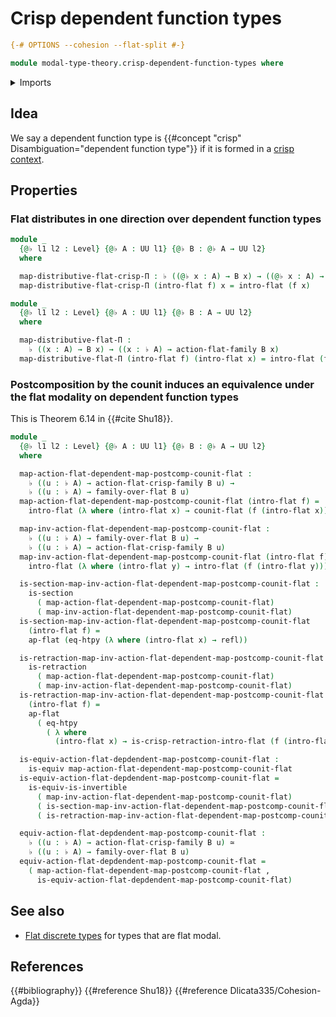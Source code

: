 # Crisp dependent function types

```agda
{-# OPTIONS --cohesion --flat-split #-}

module modal-type-theory.crisp-dependent-function-types where
```

<details><summary>Imports</summary>

```agda
open import foundation.dependent-pair-types
open import foundation.equivalences
open import foundation.function-extensionality
open import foundation.identity-types
open import foundation.retractions
open import foundation.sections
open import foundation.universe-levels

open import modal-type-theory.action-on-identifications-flat-modality
open import modal-type-theory.flat-modality
open import modal-type-theory.functoriality-flat-modality
```

</details>

## Idea

We say a dependent function type is
{{#concept "crisp" Disambiguation="dependent function type"}} if it is formed in
a [crisp context](modal-type-theory.crisp-types.md).

## Properties

### Flat distributes in one direction over dependent function types

```agda
module _
  {@♭ l1 l2 : Level} {@♭ A : UU l1} {@♭ B : @♭ A → UU l2}
  where

  map-distributive-flat-crisp-Π : ♭ ((@♭ x : A) → B x) → ((@♭ x : A) → ♭ (B x))
  map-distributive-flat-crisp-Π (intro-flat f) x = intro-flat (f x)

module _
  {@♭ l1 l2 : Level} {@♭ A : UU l1} {@♭ B : A → UU l2}
  where

  map-distributive-flat-Π :
    ♭ ((x : A) → B x) → ((x : ♭ A) → action-flat-family B x)
  map-distributive-flat-Π (intro-flat f) (intro-flat x) = intro-flat (f x)
```

### Postcomposition by the counit induces an equivalence under the flat modality on dependent function types

This is Theorem 6.14 in {{#cite Shu18}}.

```agda
module _
  {@♭ l1 l2 : Level} {@♭ A : UU l1} {@♭ B : @♭ A → UU l2}
  where

  map-action-flat-dependent-map-postcomp-counit-flat :
    ♭ ((u : ♭ A) → action-flat-crisp-family B u) →
    ♭ ((u : ♭ A) → family-over-flat B u)
  map-action-flat-dependent-map-postcomp-counit-flat (intro-flat f) =
    intro-flat (λ where (intro-flat x) → counit-flat (f (intro-flat x)))

  map-inv-action-flat-dependent-map-postcomp-counit-flat :
    ♭ ((u : ♭ A) → family-over-flat B u) →
    ♭ ((u : ♭ A) → action-flat-crisp-family B u)
  map-inv-action-flat-dependent-map-postcomp-counit-flat (intro-flat f) =
    intro-flat (λ where (intro-flat y) → intro-flat (f (intro-flat y)))

  is-section-map-inv-action-flat-dependent-map-postcomp-counit-flat :
    is-section
      ( map-action-flat-dependent-map-postcomp-counit-flat)
      ( map-inv-action-flat-dependent-map-postcomp-counit-flat)
  is-section-map-inv-action-flat-dependent-map-postcomp-counit-flat
    (intro-flat f) =
    ap-flat (eq-htpy (λ where (intro-flat x) → refl))

  is-retraction-map-inv-action-flat-dependent-map-postcomp-counit-flat :
    is-retraction
      ( map-action-flat-dependent-map-postcomp-counit-flat)
      ( map-inv-action-flat-dependent-map-postcomp-counit-flat)
  is-retraction-map-inv-action-flat-dependent-map-postcomp-counit-flat
    (intro-flat f) =
    ap-flat
      ( eq-htpy
        ( λ where
          (intro-flat x) → is-crisp-retraction-intro-flat (f (intro-flat x))))

  is-equiv-action-flat-depdendent-map-postcomp-counit-flat :
    is-equiv map-action-flat-dependent-map-postcomp-counit-flat
  is-equiv-action-flat-depdendent-map-postcomp-counit-flat =
    is-equiv-is-invertible
      ( map-inv-action-flat-dependent-map-postcomp-counit-flat)
      ( is-section-map-inv-action-flat-dependent-map-postcomp-counit-flat)
      ( is-retraction-map-inv-action-flat-dependent-map-postcomp-counit-flat)

  equiv-action-flat-depdendent-map-postcomp-counit-flat :
    ♭ ((u : ♭ A) → action-flat-crisp-family B u) ≃
    ♭ ((u : ♭ A) → family-over-flat B u)
  equiv-action-flat-depdendent-map-postcomp-counit-flat =
    ( map-action-flat-dependent-map-postcomp-counit-flat ,
      is-equiv-action-flat-depdendent-map-postcomp-counit-flat)
```

## See also

- [Flat discrete types](modal-type-theory.flat-discrete-crisp-types.md) for
  types that are flat modal.

## References

{{#bibliography}} {{#reference Shu18}} {{#reference Dlicata335/Cohesion-Agda}}
